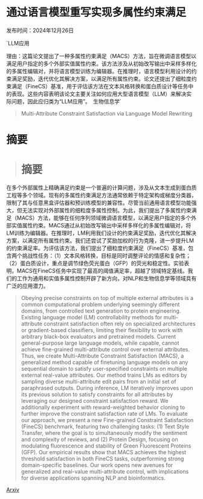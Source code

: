 # 通过语言模型重写实现多属性约束满足

发布时间：2024年12月26日

`LLM应用

理由：这篇论文提出了一种多属性约束满足（MACS）方法，旨在微调语言模型以满足用户指定的多个外部实值属性约束。该方法涉及从初始改写输出中采样多样化的多属性编辑对，并将语言模型训练为编辑器。在推理时，语言模型利用设计的约束满足奖励，迭代优化其解决方案，以满足所有属性约束。论文还提出了细粒度约束满足（FineCS）基准，用于评估该方法在文本风格转换和蛋白质设计等任务中的表现。这些内容表明该论文主要关注如何应用大型语言模型（LLM）来解决实际问题，因此应归类为“LLM应用”。` `生物信息学`

> Multi-Attribute Constraint Satisfaction via Language Model Rewriting

# 摘要

> # 摘要
在多个外部属性上精确满足约束是一个普遍的计算问题，涉及从文本生成到蛋白质工程等多个领域。现有的多属性约束满足方法通常依赖于特定架构或梯度分类器，限制了其与任意黑盒评估器和预训练模型的兼容性。尽管当前通用语言模型功能强大，但无法实现对外部属性的细粒度多属性控制。为此，我们提出了多属性约束满足（MACS）方法，能够在任何序列领域微调语言模型，以满足用户指定的多个外部实值属性约束。MACS通过从初始改写输出中采样多样化的多属性编辑对，将LM训练为编辑器。在推理时，LM利用我们设计的约束满足奖励，迭代优化其解决方案，以满足所有属性约束。我们还尝试了奖励加权的行为克隆，进一步提升LM的约束满足率。为评估该方法，我们提出了细粒度约束满足（FineCS）基准，包含两个挑战性任务：（1）文本风格转换，目标是同时调整评论的情感和复杂性；（2）蛋白质设计，重点是调节绿色荧光蛋白（GFP）的荧光和稳定性。实验表明，MACS在FineCS任务中实现了最高的阈值满足率，超越了领域特定基线。我们的工作为通用和实值多属性控制开辟了新方向，对NLP和生物信息学等领域具有广泛的应用潜力。

> Obeying precise constraints on top of multiple external attributes is a common computational problem underlying seemingly different domains, from controlled text generation to protein engineering. Existing language model (LM) controllability methods for multi-attribute constraint satisfaction often rely on specialized architectures or gradient-based classifiers, limiting their flexibility to work with arbitrary black-box evaluators and pretrained models. Current general-purpose large language models, while capable, cannot achieve fine-grained multi-attribute control over external attributes. Thus, we create Multi-Attribute Constraint Satisfaction (MACS), a generalized method capable of finetuning language models on any sequential domain to satisfy user-specified constraints on multiple external real-value attributes. Our method trains LMs as editors by sampling diverse multi-attribute edit pairs from an initial set of paraphrased outputs. During inference, LM iteratively improves upon its previous solution to satisfy constraints for all attributes by leveraging our designed constraint satisfaction reward. We additionally experiment with reward-weighted behavior cloning to further improve the constraint satisfaction rate of LMs. To evaluate our approach, we present a new Fine-grained Constraint Satisfaction (FineCS) benchmark, featuring two challenging tasks: (1) Text Style Transfer, where the goal is to simultaneously modify the sentiment and complexity of reviews, and (2) Protein Design, focusing on modulating fluorescence and stability of Green Fluorescent Proteins (GFP). Our empirical results show that MACS achieves the highest threshold satisfaction in both FineCS tasks, outperforming strong domain-specific baselines. Our work opens new avenues for generalized and real-value multi-attribute control, with implications for diverse applications spanning NLP and bioinformatics.

[Arxiv](https://arxiv.org/abs/2412.19198)